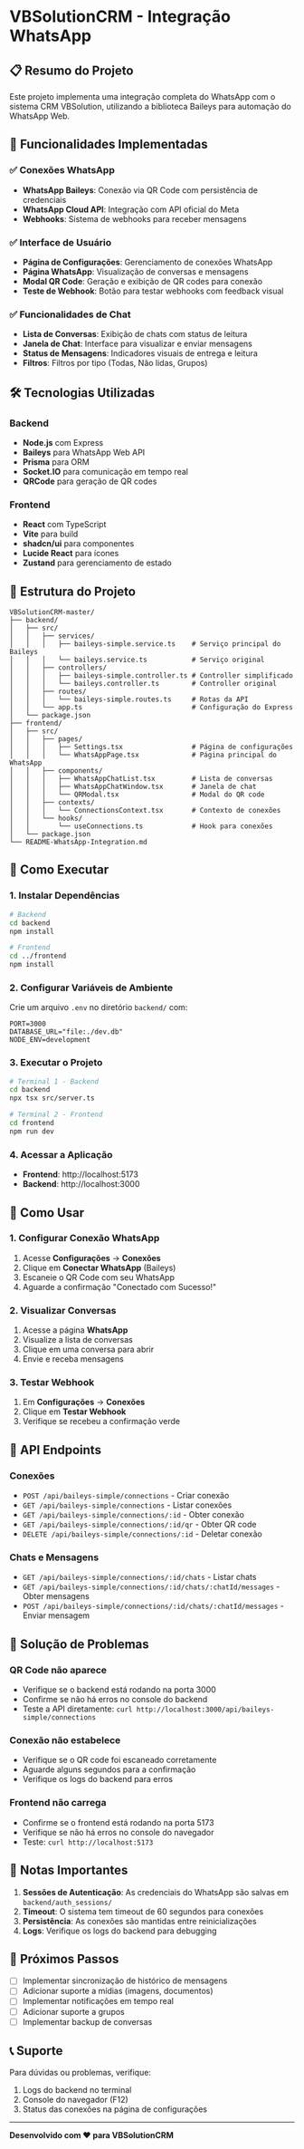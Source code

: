 # VBSolutionCRM - Integração WhatsApp

## 📋 Resumo do Projeto

Este projeto implementa uma integração completa do WhatsApp com o sistema CRM VBSolution, utilizando a biblioteca Baileys para automação do WhatsApp Web.

## 🚀 Funcionalidades Implementadas

### ✅ Conexões WhatsApp
- **WhatsApp Baileys**: Conexão via QR Code com persistência de credenciais
- **WhatsApp Cloud API**: Integração com API oficial do Meta
- **Webhooks**: Sistema de webhooks para receber mensagens

### ✅ Interface de Usuário
- **Página de Configurações**: Gerenciamento de conexões WhatsApp
- **Página WhatsApp**: Visualização de conversas e mensagens
- **Modal QR Code**: Geração e exibição de QR codes para conexão
- **Teste de Webhook**: Botão para testar webhooks com feedback visual

### ✅ Funcionalidades de Chat
- **Lista de Conversas**: Exibição de chats com status de leitura
- **Janela de Chat**: Interface para visualizar e enviar mensagens
- **Status de Mensagens**: Indicadores visuais de entrega e leitura
- **Filtros**: Filtros por tipo (Todas, Não lidas, Grupos)

## 🛠️ Tecnologias Utilizadas

### Backend
- **Node.js** com Express
- **Baileys** para WhatsApp Web API
- **Prisma** para ORM
- **Socket.IO** para comunicação em tempo real
- **QRCode** para geração de QR codes

### Frontend
- **React** com TypeScript
- **Vite** para build
- **shadcn/ui** para componentes
- **Lucide React** para ícones
- **Zustand** para gerenciamento de estado

## 📁 Estrutura do Projeto

```
VBSolutionCRM-master/
├── backend/
│   ├── src/
│   │   ├── services/
│   │   │   ├── baileys-simple.service.ts    # Serviço principal do Baileys
│   │   │   └── baileys.service.ts           # Serviço original
│   │   ├── controllers/
│   │   │   ├── baileys-simple.controller.ts # Controller simplificado
│   │   │   └── baileys.controller.ts        # Controller original
│   │   ├── routes/
│   │   │   └── baileys-simple.routes.ts     # Rotas da API
│   │   └── app.ts                           # Configuração do Express
│   └── package.json
├── frontend/
│   ├── src/
│   │   ├── pages/
│   │   │   ├── Settings.tsx                 # Página de configurações
│   │   │   └── WhatsAppPage.tsx             # Página principal do WhatsApp
│   │   ├── components/
│   │   │   ├── WhatsAppChatList.tsx         # Lista de conversas
│   │   │   ├── WhatsAppChatWindow.tsx       # Janela de chat
│   │   │   └── QRModal.tsx                  # Modal do QR code
│   │   ├── contexts/
│   │   │   └── ConnectionsContext.tsx       # Contexto de conexões
│   │   └── hooks/
│   │       └── useConnections.ts            # Hook para conexões
│   └── package.json
└── README-WhatsApp-Integration.md
```

## 🚀 Como Executar

### 1. Instalar Dependências

```bash
# Backend
cd backend
npm install

# Frontend
cd ../frontend
npm install
```

### 2. Configurar Variáveis de Ambiente

Crie um arquivo `.env` no diretório `backend/` com:

```env
PORT=3000
DATABASE_URL="file:./dev.db"
NODE_ENV=development
```

### 3. Executar o Projeto

```bash
# Terminal 1 - Backend
cd backend
npx tsx src/server.ts

# Terminal 2 - Frontend
cd frontend
npm run dev
```

### 4. Acessar a Aplicação

- **Frontend**: http://localhost:5173
- **Backend**: http://localhost:3000

## 📱 Como Usar

### 1. Configurar Conexão WhatsApp

1. Acesse **Configurações** → **Conexões**
2. Clique em **Conectar WhatsApp** (Baileys)
3. Escaneie o QR Code com seu WhatsApp
4. Aguarde a confirmação "Conectado com Sucesso!"

### 2. Visualizar Conversas

1. Acesse a página **WhatsApp**
2. Visualize a lista de conversas
3. Clique em uma conversa para abrir
4. Envie e receba mensagens

### 3. Testar Webhook

1. Em **Configurações** → **Conexões**
2. Clique em **Testar Webhook**
3. Verifique se recebeu a confirmação verde

## 🔧 API Endpoints

### Conexões
- `POST /api/baileys-simple/connections` - Criar conexão
- `GET /api/baileys-simple/connections` - Listar conexões
- `GET /api/baileys-simple/connections/:id` - Obter conexão
- `GET /api/baileys-simple/connections/:id/qr` - Obter QR code
- `DELETE /api/baileys-simple/connections/:id` - Deletar conexão

### Chats e Mensagens
- `GET /api/baileys-simple/connections/:id/chats` - Listar chats
- `GET /api/baileys-simple/connections/:id/chats/:chatId/messages` - Obter mensagens
- `POST /api/baileys-simple/connections/:id/chats/:chatId/messages` - Enviar mensagem

## 🐛 Solução de Problemas

### QR Code não aparece
- Verifique se o backend está rodando na porta 3000
- Confirme se não há erros no console do backend
- Teste a API diretamente: `curl http://localhost:3000/api/baileys-simple/connections`

### Conexão não estabelece
- Verifique se o QR code foi escaneado corretamente
- Aguarde alguns segundos para a confirmação
- Verifique os logs do backend para erros

### Frontend não carrega
- Confirme se o frontend está rodando na porta 5173
- Verifique se não há erros no console do navegador
- Teste: `curl http://localhost:5173`

## 📝 Notas Importantes

1. **Sessões de Autenticação**: As credenciais do WhatsApp são salvas em `backend/auth_sessions/`
2. **Timeout**: O sistema tem timeout de 60 segundos para conexões
3. **Persistência**: As conexões são mantidas entre reinicializações
4. **Logs**: Verifique os logs do backend para debugging

## 🔄 Próximos Passos

- [ ] Implementar sincronização de histórico de mensagens
- [ ] Adicionar suporte a mídias (imagens, documentos)
- [ ] Implementar notificações em tempo real
- [ ] Adicionar suporte a grupos
- [ ] Implementar backup de conversas

## 📞 Suporte

Para dúvidas ou problemas, verifique:
1. Logs do backend no terminal
2. Console do navegador (F12)
3. Status das conexões na página de configurações

---

**Desenvolvido com ❤️ para VBSolutionCRM**

